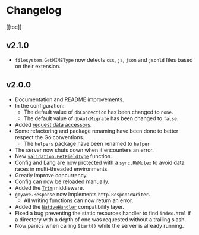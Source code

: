 # Changelog

[[toc]]

## v2.1.0

- `filesystem.GetMIMEType` now detects `css`, `js`, `json` and `jsonld` files based on their extension.

## v2.0.0

- Documentation and README improvements.
- In the configuration:
    - The default value of `dbConnection` has been changed to `none`.
    - The default value of `dbAutoMigrate` has been changed to `false`.
- Added [request data accessors](./basics/requests#accessors).
- Some refactoring and package renaming have been done to better respect the Go conventions.
    - The `helpers` package have been renamed to `helper`
- The server now shuts down when it encounters an error.
- New [`validation.GetFieldType`](./basics/validation#validation-getfieldtype) function.
- Config and Lang are now protected with a `sync.RWMutex` to avoid data races in multi-threaded environments.
- Greatly improve concurrency.
- Config can now be reloaded manually.
- Added the [`Trim`](./basics/middleware#trim) middleware.
- `goyave.Response` now implements `http.ResponseWriter`.
    - All writing functions can now return an error.
- Added the [`NativeHandler`](./basics/routing#native-handlers) compatibility layer.
- Fixed a bug preventing the static resources handler to find `index.html` if a directory with a depth of one was requested without a trailing slash.
- Now panics when calling `Start()` while the server is already running.
